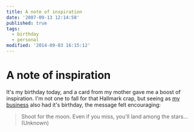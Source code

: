 ```yaml
---
title: A note of inspiration
date: '2007-09-13 12:14:58'
published: true
tags:
  - birthday
  - personal
modified: '2014-09-03 16:15:12'
---
```

# A note of inspiration

It's my birthday today, and a card from my mother gave me a boost of inspiration.  I'm not one to fall for that Hallmark crap, but seeing as [my business](http://leftlogic.com) also had it's birthday, the message felt encouraging:

> Shoot for the moon.  Even if you miss, you'll land among the stars... (Unknown)
